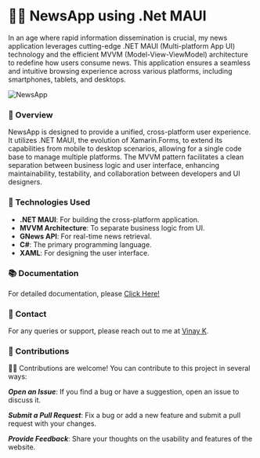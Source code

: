 # 📱🌐 NewsApp using .Net MAUI

In an age where rapid information dissemination is crucial, my news application leverages cutting-edge .NET MAUI (Multi-platform App UI) technology and the efficient MVVM (Model-View-ViewModel) architecture to redefine how users consume news. This application ensures a seamless and intuitive browsing experience across various platforms, including smartphones, tablets, and desktops.

![NewsApp](https://harsha-g.vercel.app/_next/image?url=%2F_next%2Fstatic%2Fmedia%2FNews_App_using%20_.NET_MAUI.c1b5fb23.png&w=1080&q=75)

### 🌟 Overview

NewsApp is designed to provide a unified, cross-platform user experience. It utilizes .NET MAUI, the evolution of Xamarin.Forms, to extend its capabilities from mobile to desktop scenarios, allowing for a single code base to manage multiple platforms. The MVVM pattern facilitates a clean separation between business logic and user interface, enhancing maintainability, testability, and collaboration between developers and UI designers.

### 🚀 Technologies Used

- **.NET MAUI**: For building the cross-platform application.
- **MVVM Architecture**: To separate business logic from UI.
- **GNews API**: For real-time news retrieval.
- **C#**: The primary programming language.
- **XAML**: For designing the user interface.

### 📚 Documentation

For detailed documentation, please [Click Here!](https://drive.google.com/file/d/1TEc6uStelowtYQs6ru9sgBfF28m3IpTe/view?usp=drive_link)

### 📧 Contact

For any queries or support, please reach out to me at [Vinay K](mailto:vinay2182001@gmail.com).

### 🤝 Contributions

🔧📝 Contributions are welcome! You can contribute to this project in several ways:

***Open an Issue***: If you find a bug or have a suggestion, open an issue to discuss it.

***Submit a Pull Request***: Fix a bug or add a new feature and submit a pull request with your changes.

***Provide Feedback***: Share your thoughts on the usability and features of the website.
